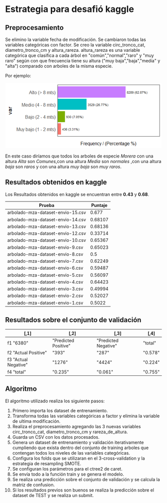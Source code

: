 
# Estrategia para desafió kaggle #

## Preprocesamiento ## 

Se elimino la variable fecha de modificación.
Se cambiaron todas las variables categóricas con factor.
Se creo la variable circ_tronco_cat, diametro_tronco_cm y altura_rareza.
altura_rareza es una variable categórica que clasifica a cada árbol en "común","normal","raro" y "muy raro" según con que frecuencia tiene su altura ("muy baja","baja","media" y "alta") comparado con arboles de la misma especie.  

Por ejemplo:

!["Ejemplo de freacuencia de alturas de arboles Morera"](./Images/rareza_de_altura_ejemplo.png)

En este caso diríamos que todos los arboles de especie *Morera* con una altura *Alta* son *Comunes*,con una altura *Media* son *normales* ,con una altura *baja* son *raros*  y con una altura *muy baja* son *muy raros*.

## Resultados obtenidos en kaggle ##

Los Resultados obtenidos en kaggle se encuentran entre **0.43** y **0.68**.  

|Prueba|Puntaje| 
|---|---|  
|arbolado-mza-dataset-envio-15.csv|0.677|
|arbolado-mza-dataset-envio-14.csv|0.68107|
|arbolado-mza-dataset-envio-13.csv|0.68136|
|arbolado-mza-dataset-envio-12.csv|0.33714|
|arbolado-mza-dataset-envio-10.csv|0.65367|
|arbolado-mza-dataset-envio-9.csv|0.65023|
|arbolado-mza-dataset-envio-8.csv|0.5|
|arbolado-mza-dataset-envio-7.csv|0.62249|
|arbolado-mza-dataset-envio-6.csv|0.59487|
|arbolado-mza-dataset-envio-5.csv|0.56097|
|arbolado-mza-dataset-envio-4.csv|0.64423|
|arbolado-mza-dataset-envio-3.csv|0.49994|
|arbolado-mza-dataset-envio-2.csv|0.52027|
|arbolado-mza-dataset-envio-1.csv|0.5022|

## Resultados sobre el conjunto de validación ## 

|   [,1]        |      [,2]    |             [,3]        |         [,4] |  
|-|-|-|-|
|f1 "6380"       |     "Predicted Positive"| "Predicted Negative"| "total"|
|f2 "Actual Positive"| "393"             |   "287"           |     "0.578"|
|f3 "Actual Negative" |"1276"           |    "4424"           |    "0.224"|
|f4 "total"           |"0.235"         |     "0.061"           |   "0.755"|

## Algoritmo ##

El algoritmo utilizado realiza los siguiente pasos:

1. Primero importa los dataset de entrenamiento.
2. Transforma todas las variables categóricas a factor y elimina la variable de ultima modificación.
3. Realiza el preprocesamiento agregando las 3 nuevas variables circ_tronco_cat, diametro_tronco_cm y rareza_de_altura.
4. Guarda un CSV con los datos procesados.
5. Genera un dataset de entrenamiento y validación iterativamente cumpliendo que exista dentro del conjunto de training arboles que contengan todos los niveles de las variables categóricas.
6. Configura los folds que se utilizaran en el 3-cross-validation y la estrategia de resampling SMOTE.
7. Se configuran los parámetros para el ctree2 de caret.
8. Se envía todo a la función train  y se genera el modelo.
9. Se realiza una predicción sobre el conjunto de validación y se calcula la matriz de confusion.
10. Si los resultados previos son buenos se realiza la predicción sobre el dataset de TEST y se realiza un submit.  
